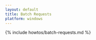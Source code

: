 ```yaml
---
layout: default
title: Batch Requests
platform: windows
---
```


{% include howtos/batch-requests.md %}